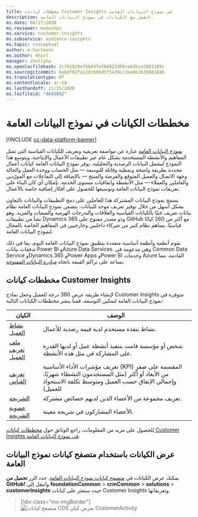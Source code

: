 ```yaml
---
title: مخططات كيانات Customer Insights في نموذج البيانات العامة
description: العمل مع الكيانات في نموذج البيانات العامة.
ms.date: 04/17/2020
ms.reviewer: mukeshpo
ms.service: customer-insights
ms.subservice: audience-insights
ms.topic: conceptual
author: m-hartmann
ms.author: mhart
manager: shellyha
ms.openlocfilehash: 2cf01029ef6b64fe566022d09ce65bca3603189c
ms.sourcegitcommit: 6a6df62fa12dcb9bd5f5a39cc3ee0e2b3988184b
ms.translationtype: HT
ms.contentlocale: ar-SA
ms.lasthandoff: 11/25/2020
ms.locfileid: "4643892"
---
```

# <a name="entity-schemas-in-common-data-model"></a>مخططات الكيانات في نموذج البيانات العامة

[!INCLUDE [cc-data-platform-banner](../includes/cc-data-platform-banner.md)]

[نموذج البيانات العامة](https://docs.microsoft.com/common-data-model/) عبارة عن مواصفة تعريفية وتعريف للكيانات القياسية التي تمثل المفاهيم والأنشطة المستخدمة بشكل عام عبر تطبيقات الأعمال والإنتاجية. ويتوسع هذا النموذج ليشمل البيانات الرصدية والتحليلية. يوفر نموذج البيانات العامة كيانات أعمال محددة بطريقة واضحة ونمطية وقابلة للتوسعة — مثل الحساب ووحدة العمل والحالة وجهة الاتصال والعميل المتوقع والفرصة والمنتج — بالإضافة إلى التفاعلات مع المورّدين والعاملين والعملاء — مثل الأنشطة واتفاقيات مستوى الخدمة. بإمكان أي كان البناء على تعريفات نموذج البيانات العامة وتوسيعها للحصول على أفكار إضافية خاصة بالأعمال.

يسمح نموذج البيانات المشتركة هذا للعاملين على دمج التطبيقات والبيانات بالتعاون بشكل أسهل من خلال توفير تعريف موحد للبيانات. يتضمن نموذج البيانات العامة نظام بيانات تعريف غنيًا بالكيانات القياسية والعلاقات والتدرجات الهرمية والسمات والمزيد. وهو نشأ من تطبيقات Dynamics 365 وذو مصدر مفتوح على GitHub مع أكثر من 260 كيانًا قياسيًا. يساهم نظام كبير من شركاء داخليين وخارجيين في المفاهيم الخاصة بالمجال لنموذج البيانات العامة.

تقوم أنظمة وأنظمة أساسية متعددة بتطبيق نموذج البيانات العامة اليوم، بما في ذلك تدفقات بيانات Power BI وAzure Data Services. وهي مدعومة في Common Data Service وDynamics 365 وPower Apps وPower BI وخدمات Azure القادمة، مما يساعد على تراكم القيمة باتجاه [مبادرة البيانات المفتوحة](https://www.microsoft.com/open-data-initiative).

## <a name="customer-insights-entity-schemas"></a>مخططات كيانات Customer Insights

لإنشاء طريقة عرض 360 درجة‬ للعميل وجعل نماذج Customer Insights متوفرة في نموذج البيانات العامة لتمكين التوسعة، قمنا بنشر مخططات الكيانات التالية:

| الكيان | الوصف |
|---------|---------|
|[نشاط العميل](https://docs.microsoft.com/common-data-model/schema/core/applicationcommon/foundationcommon/crmcommon/solutions/customerinsights/customeractivity) | نشاط ينفذه مستخدم لديه قيمة رصدية للأعمال. |
|[ملف تعريف العميل](https://docs.microsoft.com/common-data-model/schema/core/applicationcommon/foundationcommon/crmcommon/solutions/customerinsights/customerprofile) | شخص أو مؤسسة قامت بتنفيذ أنشطة عمل أو لديها القدرة على المشاركة في مثل هذه الأنشطة. |
|[تعريف القياس](https://docs.microsoft.com/common-data-model/schema/core/applicationcommon/foundationcommon/crmcommon/solutions/customerinsights/measuredefinition) | تعريف مؤشرات الأداء الأساسية (KPI) المقسمة على صفر من الأبعاد أو أكثر (مثل المستخدمون النشطاء شهريًا، وإجمالي الإنفاق حسب العميل ومتوسط تكلفة الاستحواذ للعميل) |
|[الشريحة](https://docs.microsoft.com/common-data-model/schema/core/applicationcommon/foundationcommon/crmcommon/solutions/customerinsights/segment) | تعريف مجموعة من الأعضاء الذين لديهم خصائص مشتركة. |
|[عضوية الشريحة](https://docs.microsoft.com/common-data-model/schema/core/applicationcommon/foundationcommon/crmcommon/solutions/customerinsights/segmentmembership) | الأعضاء المشاركون في شريحة معينة. |

للحصول على مزيد من المعلومات، راجع الوثائق حول [مخططات كيانات Customer Insights في نموذج البيانات العامة](https://docs.microsoft.com/common-data-model/schema/core/applicationcommon/foundationcommon/crmcommon/solutions/customerinsights/overview).

## <a name="view-entities-using-the-common-data-model-entity-navigator"></a>عرض الكيانات باستخدام متصفح كيانات نموذج البيانات العامة

يمكنك عرض الكيانات في [متصفح كيانات نموذج البيانات العامة](https://microsoft.github.io/CDM/). حدد الزر **تحميل من GitHub!** وانتقل إلى **foundationCommon** > **crmCommon** > **solutions** > **customerInsights** حيث ستعثر على كيانات Customer Insights وتعريفاتها.
> [!div class="mx-imgBorder"]
> ![متصفح كيانات CDS يعرض كيان CustomerActivity](media/CDM-entity-navigator.png "متصفح كيانات CDS يعرض كيان CustomerActivity")
